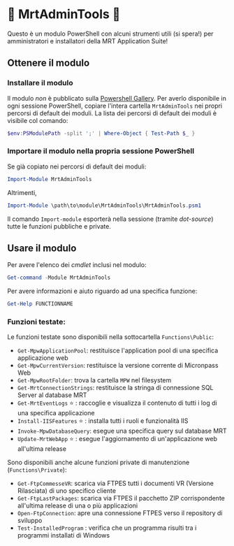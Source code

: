 # :hammer: MrtAdminTools :wrench:
Questo è un modulo PowerShell con alcuni strumenti utili (si spera!) per amministratori e installatori della MRT Application Suite!

## Ottenere il modulo

### Installare il modulo
Il modulo _non_ è pubblicato sulla [Powershell Gallery](https://www.powershellgallery.com/). 
Per averlo disponibile in ogni sessione PowerShell, copiare l'intera cartella `MrtAdminTools` nei propri percorsi di default dei moduli.
La lista dei percorsi di default dei moduli è visibile col comando:
```powershell
$env:PSModulePath -split ';' | Where-Object { Test-Path $_ }
``` 

### Importare il modulo nella propria sessione PowerShell
Se già copiato nei percorsi di default dei moduli:
```powershell
Import-Module MrtAdminTools
```
Altrimenti,
```powershell
Import-Module \path\to\module\MrtAdminTools\MrtAdminTools.psm1
```
Il comando `Import-module` esporterà nella sessione (tramite _dot-source_) tutte le funzioni pubbliche e private.

## Usare il modulo
Per avere l'elenco dei _cmdlet_ inclusi nel modulo:
```powershell
Get-command -Module MrtAdminTools
```
Per avere informazioni e aiuto riguardo ad una specifica funzione:
```powershell
Get-Help FUNCTIONNAME
```

### Funzioni testate:
Le funzioni testate sono disponibili nella sottocartella `Functions\Public`:
* `Get-MpwApplicationPool`: restituisce l'application pool di una specifica applicazione web
* `Get-MpwCurrentVersion`: restituisce la versione corrente di Micronpass Web
* `Get-MpwRootFolder`: trova la cartella `MPW` nel filesystem
* `Get-MrtConnectionStrings`: restituisce la stringa di connessione SQL Server al database MRT
* `Get-MrtEventLogs` :star: : raccoglie e visualizza il contenuto di tutti i log di una specifica applicazione
* `Install-IISFeatures` :star: : installa tutti i ruoli e funzionalità IIS
* `Invoke-MpwDatabaseQuery`: esegue una specifica query sul database MRT
* `Update-MrtWebApp` :star: : esegue l'aggiornamento di un'applicazione web all'ultima release

Sono disponibili anche alcune funzioni private di manutenzione (`Functions\Private`):
* `Get-FtpCommesseVR`: scarica via FTPES tutti i documenti VR (Versione Rilasciata) di uno specifico cliente
* `Get-FtpLastPackages`: scarica via FTPES il pacchetto ZIP corrispondente all'ultima release di una o più applicazioni
* `Open-FtpConnection`: apre una connessione FTPES verso il repository di sviluppo
* `Test-InstalledProgram` : verifica che un programma risulti tra i programmi installati di Windows